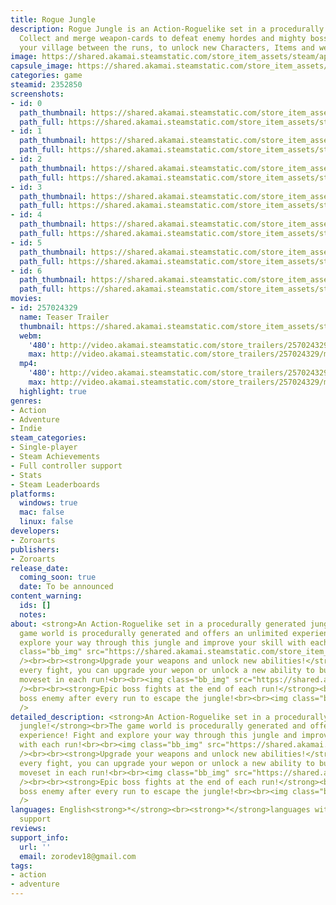 ```yaml
---
title: Rogue Jungle
description: Rogue Jungle is an Action-Roguelike set in a procedurally generated jungle.
  Collect and merge weapon-cards to defeat enemy hordes and mighty bosses. Build up
  your village between the runs, to unlock new Characters, Items and weapons.
image: https://shared.akamai.steamstatic.com/store_item_assets/steam/apps/2352850/header.jpg?t=1729293364
capsule_image: https://shared.akamai.steamstatic.com/store_item_assets/steam/apps/2352850/capsule_231x87.jpg?t=1729293364
categories: game
steamid: 2352850
screenshots:
- id: 0
  path_thumbnail: https://shared.akamai.steamstatic.com/store_item_assets/steam/apps/2352850/ss_33de46507fe51e249a6895fa2be3668016b10b76.600x338.jpg?t=1729293364
  path_full: https://shared.akamai.steamstatic.com/store_item_assets/steam/apps/2352850/ss_33de46507fe51e249a6895fa2be3668016b10b76.1920x1080.jpg?t=1729293364
- id: 1
  path_thumbnail: https://shared.akamai.steamstatic.com/store_item_assets/steam/apps/2352850/ss_e33460fb7ba5491f5e3c49f5fc36d3b3cb11d969.600x338.jpg?t=1729293364
  path_full: https://shared.akamai.steamstatic.com/store_item_assets/steam/apps/2352850/ss_e33460fb7ba5491f5e3c49f5fc36d3b3cb11d969.1920x1080.jpg?t=1729293364
- id: 2
  path_thumbnail: https://shared.akamai.steamstatic.com/store_item_assets/steam/apps/2352850/ss_d6bbe086a5e84582fafed1e822a3275fce96775e.600x338.jpg?t=1729293364
  path_full: https://shared.akamai.steamstatic.com/store_item_assets/steam/apps/2352850/ss_d6bbe086a5e84582fafed1e822a3275fce96775e.1920x1080.jpg?t=1729293364
- id: 3
  path_thumbnail: https://shared.akamai.steamstatic.com/store_item_assets/steam/apps/2352850/ss_0c218542782d13831f9b0966415ee670396b383f.600x338.jpg?t=1729293364
  path_full: https://shared.akamai.steamstatic.com/store_item_assets/steam/apps/2352850/ss_0c218542782d13831f9b0966415ee670396b383f.1920x1080.jpg?t=1729293364
- id: 4
  path_thumbnail: https://shared.akamai.steamstatic.com/store_item_assets/steam/apps/2352850/ss_2e97c9d88410d3df54f530b3ee10dad0c8e58a9d.600x338.jpg?t=1729293364
  path_full: https://shared.akamai.steamstatic.com/store_item_assets/steam/apps/2352850/ss_2e97c9d88410d3df54f530b3ee10dad0c8e58a9d.1920x1080.jpg?t=1729293364
- id: 5
  path_thumbnail: https://shared.akamai.steamstatic.com/store_item_assets/steam/apps/2352850/ss_b1b4be1221d335d32dacd52c33e6241d09de8933.600x338.jpg?t=1729293364
  path_full: https://shared.akamai.steamstatic.com/store_item_assets/steam/apps/2352850/ss_b1b4be1221d335d32dacd52c33e6241d09de8933.1920x1080.jpg?t=1729293364
- id: 6
  path_thumbnail: https://shared.akamai.steamstatic.com/store_item_assets/steam/apps/2352850/ss_87a3208348fbe7ef45f093d26ab298119a0c8a6e.600x338.jpg?t=1729293364
  path_full: https://shared.akamai.steamstatic.com/store_item_assets/steam/apps/2352850/ss_87a3208348fbe7ef45f093d26ab298119a0c8a6e.1920x1080.jpg?t=1729293364
movies:
- id: 257024329
  name: Teaser Trailer
  thumbnail: https://shared.akamai.steamstatic.com/store_item_assets/steam/apps/257024329/450c263a8bb88d5229a3c6f3648cbbed16fda830/movie_600x337.jpg?t=1729293363
  webm:
    '480': http://video.akamai.steamstatic.com/store_trailers/257024329/movie480_vp9.webm?t=1729293363
    max: http://video.akamai.steamstatic.com/store_trailers/257024329/movie_max_vp9.webm?t=1729293363
  mp4:
    '480': http://video.akamai.steamstatic.com/store_trailers/257024329/movie480.mp4?t=1729293363
    max: http://video.akamai.steamstatic.com/store_trailers/257024329/movie_max.mp4?t=1729293363
  highlight: true
genres:
- Action
- Adventure
- Indie
steam_categories:
- Single-player
- Steam Achievements
- Full controller support
- Stats
- Steam Leaderboards
platforms:
  windows: true
  mac: false
  linux: false
developers:
- Zoroarts
publishers:
- Zoroarts
release_date:
  coming_soon: true
  date: To be announced
content_warning:
  ids: []
  notes:
about: <strong>An Action-Roguelike set in a procedurally generated jungle!</strong><br>The
  game world is procedurally generated and offers an unlimited experience! Fight and
  explore your way through this jungle and improve your skill with each run!<br><br><img
  class="bb_img" src="https://shared.akamai.steamstatic.com/store_item_assets/steam/apps/2352850/extras/Rogue_Jungle_Banner_Big_Fight.jpg?t=1729293364"
  /><br><br><strong>Upgrade your weapons and unlock new abilities!</strong><br>After
  every fight, you can upgrade your wepon or unlock a new ability to build a unique
  moveset in each run!<br><br><img class="bb_img" src="https://shared.akamai.steamstatic.com/store_item_assets/steam/apps/2352850/extras/Rogue_Jungle_Banner_Upgrades.jpg?t=1729293364"
  /><br><br><strong>Epic boss fights at the end of each run!</strong><br>Face a big
  boss enemy after every run to escape the jungle!<br><br><img class="bb_img" src="https://shared.akamai.steamstatic.com/store_item_assets/steam/apps/2352850/extras/Rogue_Jungle_Banner_Boss.jpg?t=1729293364"
  />
detailed_description: <strong>An Action-Roguelike set in a procedurally generated
  jungle!</strong><br>The game world is procedurally generated and offers an unlimited
  experience! Fight and explore your way through this jungle and improve your skill
  with each run!<br><br><img class="bb_img" src="https://shared.akamai.steamstatic.com/store_item_assets/steam/apps/2352850/extras/Rogue_Jungle_Banner_Big_Fight.jpg?t=1729293364"
  /><br><br><strong>Upgrade your weapons and unlock new abilities!</strong><br>After
  every fight, you can upgrade your wepon or unlock a new ability to build a unique
  moveset in each run!<br><br><img class="bb_img" src="https://shared.akamai.steamstatic.com/store_item_assets/steam/apps/2352850/extras/Rogue_Jungle_Banner_Upgrades.jpg?t=1729293364"
  /><br><br><strong>Epic boss fights at the end of each run!</strong><br>Face a big
  boss enemy after every run to escape the jungle!<br><br><img class="bb_img" src="https://shared.akamai.steamstatic.com/store_item_assets/steam/apps/2352850/extras/Rogue_Jungle_Banner_Boss.jpg?t=1729293364"
  />
languages: English<strong>*</strong><br><strong>*</strong>languages with full audio
  support
reviews:
support_info:
  url: ''
  email: zorodev18@gmail.com
tags:
- action
- adventure
---
```


